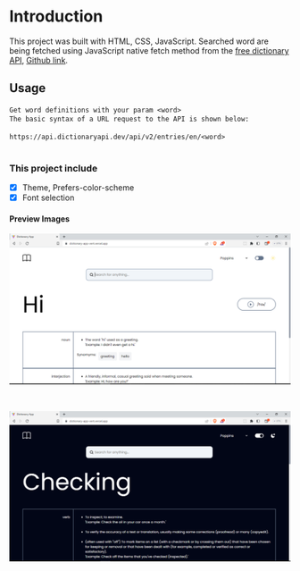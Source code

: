 # Introduction

This project was built with HTML, CSS, JavaScript. Searched word are being fetched using JavaScript native fetch method from the [free dictionary API](https://dictionaryapi.dev/), [Github link](https://github.com/meetDeveloper/freeDictionaryAPI).

## Usage

```
Get word definitions with your param <word>
The basic syntax of a URL request to the API is shown below:

https://api.dictionaryapi.dev/api/v2/entries/en/<word>


```

### This project include

- [x] Theme, Prefers-color-scheme
- [x] Font selection

#### Preview Images

![Light mode](./assets/images/light.PNG)

<br/>

![Dark mode](./assets/images/dark.PNG)
